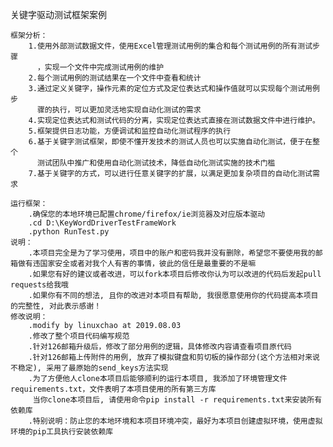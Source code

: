 关键字驱动测试框架案例
    
    框架分析：
        1.使用外部测试数据文件，使用Excel管理测试用例的集合和每个测试用例的所有测试步骤
          ，实现一个文件中完成测试用例的维护
        2.每个测试用例的测试结果在一个文件中查看和统计
        3.通过定义关键字，操作元素的定位方式及定位表达式和操作值就可以实现每个测试用例步
          骤的执行，可以更加灵活地实现自动化测试的需求
        4.实现定位表达式和测试代码的分离，实现定位表达式直接在测试数据文件中进行维护。
        5.框架提供日志功能，方便调试和监控自动化测试程序的执行
        6.基于关键字测试框架，即使不懂开发技术的测试人员也可以实施自动化测试，便于在整个
          测试团队中推广和使用自动化测试技术，降低自动化测试实施的技术门槛
        7.基于关键字的方式，可以进行任意关键字的扩展，以满足更加复杂项目的自动化测试需求
    
    运行框架：
        .确保您的本地环境已配置chrome/firefox/ie浏览器及对应版本驱动
        .cd D:\KeyWordDriverTestFrameWork
        .python RunTest.py
    说明：
        .本项目完全是为了学习使用，项目中的账户和密码我并没有删除，希望您不要使用我的邮箱做有违国家安全或者对我个人有害的事情，彼此的信任是最重要的不是嘛
        .如果您有好的建议或者改进，可以fork本项目后修改你认为可以改进的代码后发起pull requests给我哦
        .如果你有不同的想法, 且你的改进对本项目有帮助, 我很愿意使用你的代码提高本项目的完整性, 对此表示感谢！
    修改说明：
        .modify by linuxchao at 2019.08.03
        .修改了整个项目代码编写规范
        .针对126邮箱升级后，修改了部分用例的逻辑，具体修改内容请查看项目原代码
        .针对126邮箱上传附件的用例, 放弃了模拟键盘和剪切板的操作部分(这个方法相对来说不稳定), 采用了最原始的send_keys方法实现
        .为了方便他人clone本项目后能够顺利的运行本项目, 我添加了环境管理文件requirements.txt，文件表明了本项目使用的所有第三方库
         当你clone本项目后, 请使用命令pip install -r requirements.txt来安装所有依赖库
        .特别说明：防止您的本地环境和本项目环境冲突，最好为本项目创建虚拟环境，使用虚拟环境的pip工具执行安装依赖库
   